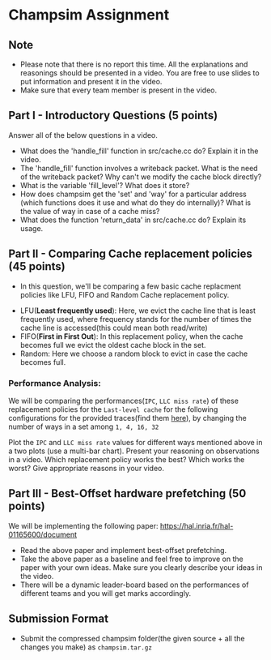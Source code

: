 # Champsim Assignment

## Note
* Please note that there is no report this time. All the explanations and reasonings should be presented in a video. You are free to use slides to put information and present it in the video.
* Make sure that every team member is present in the video.

## Part I - Introductory Questions (5 points)
Answer all of the below questions in a video.
- What does the 'handle_fill' function in src/cache.cc do? Explain it in the video.
- The 'handle_fill' function involves a writeback packet. What is the need of the writeback packet? Why can't we modify the cache block directly?
- What is the variable 'fill_level'? What does it store?
- How does champsim get the 'set' and 'way' for a particular address (which functions does it use and what do they do internally)? What is the value of way in case of a cache miss?
- What does the function 'return_data' in src/cache.cc do? Explain its usage.

## Part II - Comparing Cache replacement policies (45 points)
* In this question, we'll be comparing a few basic cache replacment policies like LFU, FIFO and Random Cache replacement policy.

- LFU(__Least frequently used__): Here, we evict the cache line that is least frequently used, where frequency stands for the number of times the cache line is accessed(this could mean both read/write)
- FIFO(__First in First Out__): In this replacement policy, when the cache becomes full we evict the oldest cache block in the set.
- Random: Here we choose a random block to evict in case the cache becomes full.

### Performance Analysis:
We will be comparing the performances(`IPC`, `LLC miss rate`) of these replacement policies for the `Last-level cache` for the following configurations for the provided traces(find them [here](https://drive.google.com/drive/folders/1mxqC5G1D8DshsTo0xGW4Txi1A4v0PcK5)), by changing the number of ways in a set among `1, 4, 16, 32`

Plot the `IPC` and `LLC miss rate` values for different ways mentioned above in a two plots (use a multi-bar chart). Present your reasoning on observations in a video. Which replacement policy works the best? Which works the worst? Give appropriate reasons in your video.

## Part III - Best-Offset hardware prefetching (50 points)
We will be implementing the following paper: https://hal.inria.fr/hal-01165600/document 

* Read the above paper and implement best-offset prefetching. 
* Take the above paper as a baseline and feel free to improve on the paper with your own ideas. Make sure you clearly describe your ideas in the video. 
* There will be a dynamic leader-board based on the performances of different teams and you will get marks accordingly.

## Submission Format
* Submit the compressed champsim folder(the given source + all the changes you make) as `champsim.tar.gz`